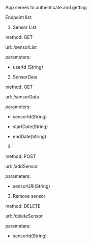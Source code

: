 App serves to authenticate and getting 

Endpoint list:

1. Sensor List 

method: GET 

url: /sensorList 

parameters:

- userId (String)

2. SensorData

method: GET 

url: /sensorData

parameters:

- sensorId(String)

- startDate(String)

- endDate(String)

3.

method: POST 

url: /addSensor

parameters:

- sensorURl(String)

3. Remove sensor 

method: DELETE 

url: /deleteSensor

parameters:

- sensorId(String)

